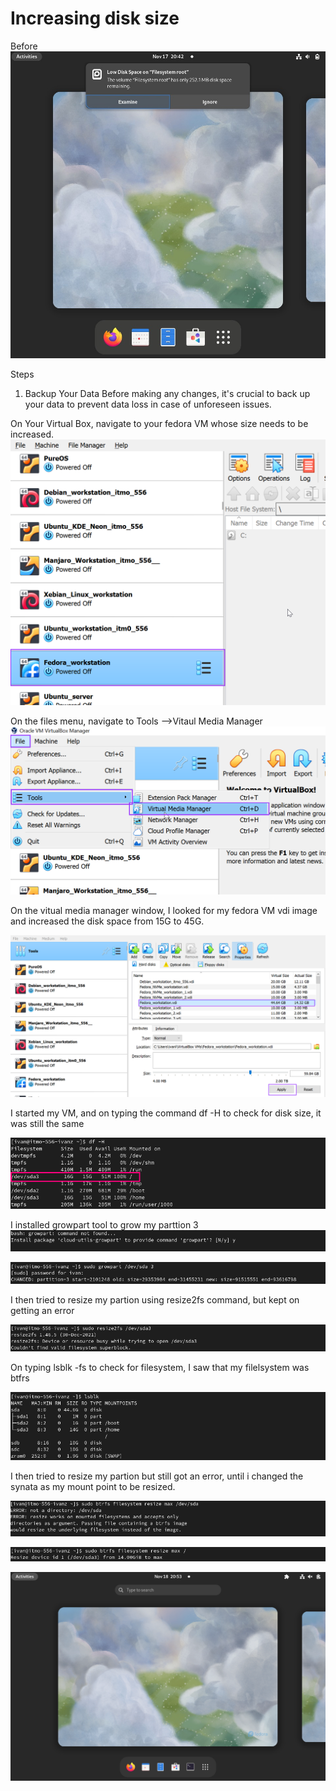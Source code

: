 # Increasing disk size


Before
!["Filled disk size"](./Fedora-Images/insufficient%20space.jpg "Fiiled disk screenshot")

Steps
1. Backup Your Data
Before making any changes, it's crucial to back up your data to prevent data loss in case of unforeseen issues.

On Your Virtual Box, navigate to your fedora VM whose size needs to be increased. 
!["Fedora"](./Fedora-Images/fedora.png "fedora")




On the files menu, navigate to Tools -->Vitaul Media Manager
!["navigate"](./Fedora-Images/File-tools-.png "navigate")

On the vitual media manager window, I looked for my fedora VM vdi image and increased the disk space from 15G to 45G.  

![""increasing size](./Fedora-Images/increasing_size.png "increasing size")

I started my VM, and on typing the command df -H to check for disk size, it was still the same

!["df -H"](./Fedora-Images/df%20-%20H%20before.PNG "df -H before")

I installed growpart tool to grow my parttion 3
!["installi growpart"](./Fedora-Images/grow%20part.PNG "growpart")

!["growing the root partion"](./Fedora-Images/grow-part.PNG "growpart")

I then tried to resize my partion using resize2fs command, but kept on getting an error

!["resize2fs"](./Fedora-Images/sudo_resize.PNG "resize")

On typing lsblk -fs to check for filesystem, I saw that my filelsystem was btfrs

!["filesystem"](./Fedora-Images/lsblk%20--before.PNG "filesystem")

I then tried to resize my partion but still got an error, until i changed the synata as my mount point to be resized. 

!["btrfs resize"](./Fedora-Images/btrfs-resize.PNG "btrfs resize")

!["btrfs resize"](./Fedora-Images/btrfs-resize2.PNG "btrfs resize")


!["home"](./Fedora-Images/VirtualBox_Fedora_workstation.png "home")